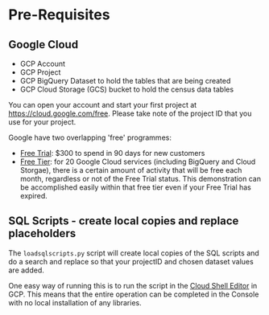 # Pre-Requisites

## Google Cloud
- GCP Account
- GCP Project
- GCP BigQuery Dataset to hold the tables that are being created
- GCP Cloud Storage (GCS) bucket to hold the census data tables 

You can open your account and start your first project at https://cloud.google.com/free. Please take note of the project ID that you use for your project.

Google have two overlapping 'free' programmes:
- [Free Trial](https://cloud.google.com/free/docs/free-cloud-features#free-trial): $300 to spend in 90 days for new customers
- [Free Tier](https://cloud.google.com/free/docs/free-cloud-features#free-tier): for 20 Google Cloud services (including BigQuery and Cloud Storgae), there is a certain amount of activity that will be free each month, regardless or not of the Free Trial status. This demonstration can be accomplished easily within that free tier even if your Free Trial has expired.

## SQL Scripts - create local copies and replace placeholders
The `loadsqlscripts.py` script will create local copies of the SQL scripts and do a search and replace so that your projectID and chosen dataset values are added.

One easy way of running this is to run the script in the [Cloud Shell Editor](https://cloud.google.com/shell/docs/launching-cloud-shell-editor) in GCP. This means that the entire operation can be completed in the Console with no local installation of any libraries.


